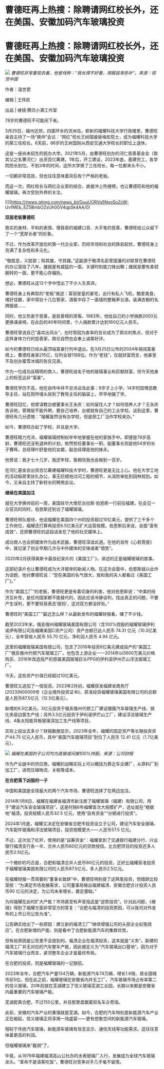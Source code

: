 # 曹德旺再上热搜：除聘请网红校长外，还在美国、安徽加码汽车玻璃投资

# 曹德旺再上热搜：除聘请网红校长外，还在美国、安徽加码汽车玻璃投资

![](https://inews.gtimg.com/news_bt/OxH_SCxc8AIpvlsKL5Eq838xn35wSMhmORA7i5a_Ust7AAA/1000)
_曹德旺非常重视衣着，他曾戏称：“我长得不好看，用服装来弥补”。来源：视觉中国_

作者｜温世君

编辑 | 王伟凯

出品 | 棱镜·腾讯小满工作室 

78岁的曹德旺不可能闲下来。

3月25日，福州近郊，四面环水的流洲岛，崭新的福耀科技大学行政楼里，曹德旺亲自主持了一场“换帅”会议：“网红”校长王树国接替梅宏院士，成为福耀科技大学的第三任校长。6天前，66岁的王树国刚从西安交通大学校长的职位上退休。

这是一座尚未招生的民办大学。2021年5月，由曹德旺创办的河仁慈善基金会（取其父之名曹河仁）出资百亿筹建。1年后，开工建设，2023年底，基建完工，各学院院长到位。不到3年的时间，这所大学换了三任校长，每一位都来头不小。

一切都非常高效，但也往往意味着背后有个严格的老板。

而这一次，网红校长与网红企业家的结合，直接冲上热搜榜，也让曹德旺和他的福耀玻璃，再次受到外界的关注。

![](https://inews.gtimg.com/news_bt/GuuUORVq5NxoSoZcW-
UvfMEb_EZ5BmbOZsUh0GV4qpSk4AA/0)

**双面老板曹德旺**

敦实的身材、平和的表情、慢吞吞的福建口音、大手笔的慈善，曹德旺给公众留下了一个“宽厚长者”的形象。

不过，作为改革开放后的第一代企业家，历经市场和社会的跌宕起伏，曹德旺身上充满了复杂性和多元化。

“敬胜怠，义胜欲；知其雄，守其雌。”这副源于晚清名臣曾国藩的对联曾在曹德旺的办公室挂了八年。雄就是有威猛的一面，关键时刻能刀锋出鞘；雌就是要有柔韧婉转的一面，更不能心存偏执。

想必，曹德旺从这12个字中悟出了不少人生真谛。

曹德旺身上有典型的“老板”痕迹：富丽堂皇的豪宅，出行有私人飞机，酷爱美食，嗜好佳酿，家中常驻十几位管家，酒窖中存了一面墙的整箱茅台酒，装满衣橱的名牌服装……

同时，他又热衷于慈善，是慈善榜的常客。1983年，他给自己的小学捐款2000元更换课桌椅，在此后的40年时间里，个人捐款累计达到160亿元人民币。

曹德旺曾说自己“喜欢出风头”，也时常因为直率的言论成为了舆论的焦点，但对于这样身体力行的慈善家，舆论自然也会奉上诚挚好评。

如今的曹德旺已经从最顶端富豪行列中退出。在3月25日公布的2024年胡润富豪榜上，曹德旺身家215亿，位列全球1188位。作为“老钱”，仅就财富而言，他甚至不及创办蜜雪冰城的张氏兄弟。

作为一位成功且精明的商人，曹德旺成名于他的玻璃事业和巨额财富，但今天他身上的标签远非“富豪”。

曹德旺学历不高，他在自传中并不忌讳谈及此事：9岁才上小学，14岁时因憎恶教导主任，站在厕所墙头尿到了教导主任的脑袋上，早早地辍了学。

曹德旺回忆，他曾请教台塑董事长王永庆：如何留住人才？如何培养人才？王永庆告诉他，管理层不能外聘，要自己培养，台塑就有自己的工业学校。谈到这里，曹德旺有几分遗憾：“福耀虽然没有办学校，但是把工厂当作学校来办。”

如今，曹德旺办起了学校，并且是大学。

曹德旺精力充沛，福耀玻璃控制权牢牢地掌握在他的家族手中。即便是78岁高龄，曹德旺还没有退休的计划，依然担任董事长一职。副董事长则是他54岁的长子曹晖，总经理叶舒是他的女婿，副总经理是他的妹夫。

他曾说：我才七十几岁，我还年轻，我相信我也会做到一百岁。

在河仁基金会出资百亿筹建福耀科技大学时，曹德旺更是无比上心。他在大学工地的活动板房里驻扎办公，事无巨细地过问工程的细节，从消防审批到园林规划。如今，又亲自主持了新校长的聘用会议。

**继续在美国加注**

就在大学换帅前的一周，美国驻华大使尼古拉斯·伯恩斯一行前往福建。在会见一众官员的同时，伯恩斯还到访了福耀玻璃。

曹德旺带队接待，他说福耀在美国四个州的投资超过10亿美元，提供了三千多个工作岗位，福耀还打算再投资6.5亿美元扩大运营规模。伯恩斯后来说，会面“富有成效”，还把曹德旺的这段话发在了他的社交媒体上。

成功商人也会把媒体作为战术武器，曹德旺深谙此道。在他的自传《心若菩提》中，就记录了创业早期几次与中外媒体的交锋或者“借势”。

2020年2月获得奥斯卡最佳纪录片的《美国工厂》，讲述的正是福耀玻璃的故事。

这部纪录片也让曹德旺成为大洋彼岸的新闻人物。在这次会面中，伯恩斯就以此作为话题，他对曹德旺说：“您在美国的名气很大，我和我的夫人都看过《美国工厂》。”

作为“美国工厂”的老板，曹德旺更是有着切身的利害，他对伯恩斯说：“中美的经济互补性，是任何国家都不能替代的，因此应该冷静谈判，找出真正的问题，不要产生误判，更不要轻易表态‘脱钩’，这对双方都没好处。”

曹德旺的“美国工厂”最近怎么样？从最新发布的福耀财报看，赚了不少钱。

截至2023年末，俄亥俄州福耀玻璃美国有限公司（含100%控股的福耀玻璃伊利诺伊有限公司及福耀美国C资产公司）资产总额已达人民币 74.31
亿元（10.3亿美元），全年营收人民币 55.70 亿元，净利润人民币 4.94 亿元。

这里的福耀玻璃美国有限公司，包含了2016年投资6亿美元建成投产的“美国工厂”俄亥俄州代顿汽车玻璃工厂。也包含上游企业——2014年以5600万美元价格购买、2016年改造投产的原属美国玻璃巨头PPG的伊利诺伊州芒山浮法玻璃工厂。

今天，这些资产价值已经超过10亿美元。

曹德旺又追加了一倍投资。2023年2月初，福耀获发福建省商务厅[2023]N00009号《企业境外投资证书》，获准投资福耀玻璃美国有限公司的总额是人民币87.5亿元（12.5亿美元）。

新增的6.5亿美元，3亿元投资于俄亥俄州代顿工厂建设镀膜汽车玻璃生产线、钢化夹层边窗生产线；另外3.5亿元投资于伊利诺伊芒山工厂，建设浮法玻璃生产线、4条太阳能背板玻璃深加工生产线等项目。

实际上投出去多少？财报数据显示，2023年全年，福耀的固定资产等长期投资资产44.75 亿元人民币，其中“美国汽车玻璃项目”到位了人民币 12.41
亿元（1.7亿美元）。

![](https://inews.gtimg.com/news_bt/OpB0_jbSO71mzuyoGLU_uWDd1cHwdKQ14nZQYIIjjvfq8AA/1000)
_福耀在美国的子公司均为直接或间接100%持股。来源：公司财报_

作为产业链中的供应商，福耀的战略实际上可以概括为靠近车企建厂，从原料厂到加工厂，进而压缩物流、关税等成本。

**在合肥落下凶狠的一子**

中国和美国是全球最大的两个汽车市场，曹德旺选择了在两边加注。

2014年1月8日，福耀在福建省福清市新注册了福耀玻璃（福建）有限公司，用于“建设汽车安全玻璃项目”。这是时隔6年福耀首次大规模扩产，选址就在“根据地”福清。投资规模人民币32.5
亿元，使用“自有资金”“分期进行投资”。

2024年1月底，福耀又决定在安徽省合肥市投资设立子公司，建设汽车安全玻璃、汽车配件玻璃和浮法玻璃项目，投资规模更大——人民币57.5 亿元。

不过，这次加了杠杆，使用的是“自筹资金”：福耀拿到了交通银行福建分行、兴业银行福清支行各一半、合并人民币60亿元的贷款授信。比合肥项目的投资还多人民币2.5亿元。

一个微妙的巧合是，合肥和福清合并人民币90亿元的投资，正好比福耀获准投资于福耀玻璃美国有限公司的人民币87.5亿元，多人民币2.5亿元。

在福耀财报一贯简要的“董事长致辞”中，曹德旺特别提了这两笔投资，但措辞比较笼统：“为满足市场发展需求，公司董事局做出福建福清、安徽合肥合计投资人民币90
亿元的决定，为公司未来增长，奠定基础。”

为何福耀在此时扩大产能？市场甚至有声音指这是“逆势投资”。针对此问题，《棱镜》得到了福耀方面非常官方的答复：“合肥与福清的投资原因，可以我司对外发布的上市公司公告为准”。

公告确实给出了一些原因：建立新的福清工厂“继续增强公司的头部企业虹吸效应”。在合肥新增的产能，则是看中了合肥新能源汽车的集群优势。

但有些原因是公告里不会提到的。福清企业在福清投资，这本就是“义务”。新建的福清工厂并无对应的汽车整车产能，因此被定义为“汽车玻璃出口基地”。因为对于汽车玻璃行业而言，紧邻整车企业才是最优布局。

在合肥的投资，则是福耀玻璃的一记狠招。

2023年全年，合肥汽车产量134万辆，新能源汽车74万辆、增长1.6倍、居全国城市前5位。但在此之前，福耀玻璃在安徽省内并无工厂。汽车玻璃市场占有率第二的信义玻璃，20年前就在芜湖建立了信义玻璃芜湖工业园，长期以来都是安徽省内最重要的汽车玻璃产能。

芜湖距离合肥，不过150公里，并且那里盘踞着知名车企奇瑞。

此前，安徽的汽车产业的重镇就是芜湖。如今，合肥的汽车特别是新能源汽车产业正在崛起，信义玻璃正将享用一场盛宴——更有想象空间的新能源汽车玻璃。

相较于传统汽车玻璃，新能源车玻璃有信息显示、通信天线等功能需求。这往往意味着更高的利润。

但福耀玻璃来“截胡”了。

毕竟，从1979年福建福清高山公社办的水表玻璃厂入行，发展成为全球汽车玻璃龙头。“革命不是请客吃饭”，曹德旺对竞争对手几乎毫不留情。

